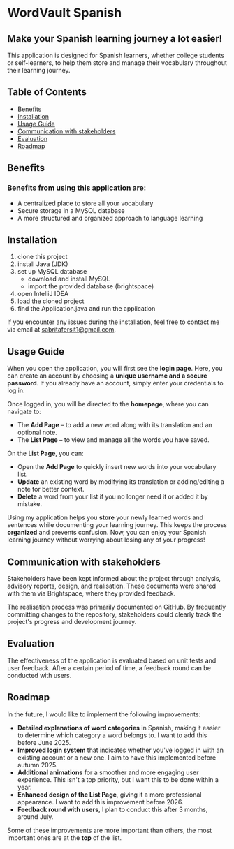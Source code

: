 # WordVault Spanish

## Make your Spanish learning journey a lot easier!

This application is designed for Spanish learners, whether college students or self-learners, to help them store and manage their vocabulary throughout their learning journey.

## Table of Contents

- [Benefits](#benefits)
- [Installation](#installation)
- [Usage Guide](#usage-guide)
- [Communication with stakeholders](#communication-with-stakeholders)
- [Evaluation](#evaluation)
- [Roadmap](#roadmap)


## Benefits
### Benefits from using this application are: 
* A centralized place to store all your vocabulary
* Secure storage in a MySQL database
* A more structured and organized approach to language learning

## Installation
1. clone this project
2. install Java (JDK)
3. set up MySQL database
   - download and install MySQL
   - import the provided database (brightspace)
4. open IntelliJ IDEA
5. load the cloned project
6. find the Application.java and run the application

If you encounter any issues during the installation, feel free to contact me via email at sabritafersit1@gmail.com.

## Usage Guide
When you open the application, you will first see the **login page**. Here, you can create an account by choosing a **unique username and a secure password**. If you already have an account, simply enter your credentials to log in.

Once logged in, you will be directed to the **homepage**, where you can navigate to:
- The **Add Page** – to add a new word along with its translation and an optional note.
- The **List Page** – to view and manage all the words you have saved.

On the **List Page**, you can:
- Open the **Add Page** to quickly insert new words into your vocabulary list.
- **Update** an existing word by modifying its translation or adding/editing a note for better context.
- **Delete** a word from your list if you no longer need it or added it by mistake.

Using my application helps you **store** your newly learned words and sentences while documenting your learning journey. This keeps the process **organized** and prevents confusion. Now, you can enjoy your Spanish learning journey without worrying about losing any of your progress!

## Communication with stakeholders
Stakeholders have been kept informed about the project through analysis, advisory reports, design, and realisation. These documents were shared with them via Brightspace, where they provided feedback.

The realisation process was primarily documented on GitHub. By frequently committing changes to the repository, stakeholders could clearly track the project's progress and development journey.

## Evaluation
The effectiveness of the application is evaluated based on unit tests and user feedback. After a certain period of time, a feedback round can be conducted with users.

## Roadmap
In the future, I would like to implement the following improvements:
- **Detailed explanations of word categories** in Spanish, making it easier to determine which category a word belongs to. I want to add this before June 2025.
- **Improved login system** that indicates whether you've logged in with an existing account or a new one. I aim to have this implemented before autumn 2025.
- **Additional animations** for a smoother and more engaging user experience. This isn't a top priority, but I want this to be done within a year.
- **Enhanced design of the List Page**, giving it a more professional appearance. I want to add this improvement before 2026.
- **Feedback round with users**, I plan to conduct this after 3 months, around July.

Some of these improvements are more important than others, the most important ones are at the **top** of the list.
